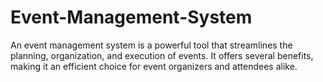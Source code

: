 # Event-Management-System
An event management system is a powerful tool that streamlines the planning, organization, and execution of events. It offers several benefits, making it an efficient choice for event organizers and attendees alike.
